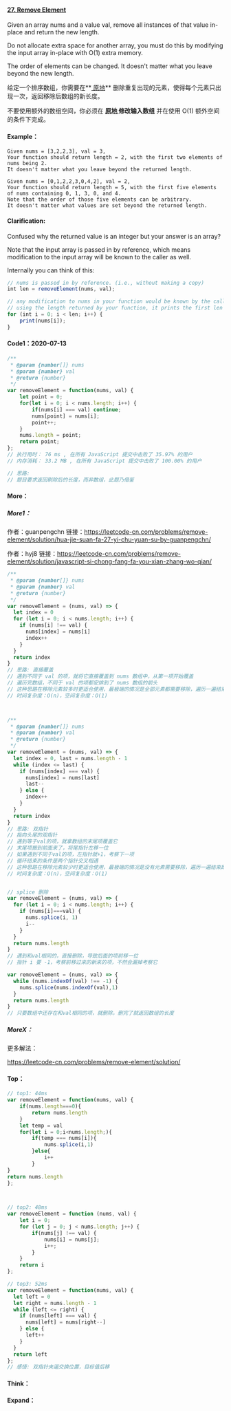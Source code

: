 #### [27. Remove Element](https://leetcode-cn.com/problems/remove-element/)

Given an array nums and a value val, remove all instances of that value in-place and return the new length.

Do not allocate extra space for another array, you must do this by modifying the input array in-place with O(1) extra memory.

The order of elements can be changed. It doesn't matter what you leave beyond the new length.

给定一个排序数组，你需要在**[ 原地](http://baike.baidu.com/item/原地算法)** 删除重复出现的元素，使得每个元素只出现一次，返回移除后数组的新长度。

不要使用额外的数组空间，你必须在 **[原地 ](https://baike.baidu.com/item/原地算法)修改输入数组** 并在使用 O(1) 额外空间的条件下完成。



#### Example：

```
Given nums = [3,2,2,3], val = 3,
Your function should return length = 2, with the first two elements of nums being 2.
It doesn't matter what you leave beyond the returned length.

Given nums = [0,1,2,2,3,0,4,2], val = 2,
Your function should return length = 5, with the first five elements of nums containing 0, 1, 3, 0, and 4.
Note that the order of those five elements can be arbitrary.
It doesn't matter what values are set beyond the returned length.
```



#### Clarification:

Confused why the returned value is an integer but your answer is an array?

Note that the input array is passed in by reference, which means modification to the input array will be known to the caller as well.

Internally you can think of this:

```javascript
// nums is passed in by reference. (i.e., without making a copy)
int len = removeElement(nums, val);

// any modification to nums in your function would be known by the caller.
// using the length returned by your function, it prints the first len elements.
for (int i = 0; i < len; i++) {
    print(nums[i]);
}
```



#### Code1：2020-07-13

```javascript
/**
 * @param {number[]} nums
 * @param {number} val
 * @return {number}
 */
var removeElement = function(nums, val) {
    let point = 0;
    for(let i = 0; i < nums.length; i++) {
        if(nums[i] === val) continue;
        nums[point] = nums[i];
        point++;
    }
  	nums.length = point;
    return point;
};
// 执行用时： 76 ms , 在所有 JavaScript 提交中击败了 35.97% 的用户 
// 内存消耗： 33.2 MB , 在所有 JavaScript 提交中击败了 100.00% 的用户

// 思路:
// 题目要求返回剔除后的长度，而非数组，此题乃借鉴
```



#### More：

##### More1：

作者：guanpengchn
链接：https://leetcode-cn.com/problems/remove-element/solution/hua-jie-suan-fa-27-yi-chu-yuan-su-by-guanpengchn/

作者：hyj8
链接：https://leetcode-cn.com/problems/remove-element/solution/javascript-si-chong-fang-fa-you-xian-zhang-wo-qian/

```javascript
/**
 * @param {number[]} nums
 * @param {number} val
 * @return {number}
 */
var removeElement = (nums, val) => {
  let index = 0
  for (let i = 0; i < nums.length; i++) {
    if (nums[i] !== val) {
      nums[index] = nums[i]
      index++
    } 
  }
  return index
}
// 思路: 直接覆盖
// 遇到不同于 val 的项，就将它直接覆盖到 nums 数组中，从第一项开始覆盖
// 遍历完数组，不同于 val 的项都安排到了 nums 数组的前头
// 这种思路在移除元素较多时更适合使用，最极端的情况是全部元素都需要移除，遍历一遍结束即可
// 时间复杂度：O(n)，空间复杂度：O(1)



/**
 * @param {number[]} nums
 * @param {number} val
 * @return {number}
 */
var removeElement = (nums, val) => {
  let index = 0, last = nums.length - 1
  while (index <= last) {
    if (nums[index] === val) {
      nums[index] = nums[last]
      last--
    } else {
      index++
    }
  }
  return index
}
// 思路: 双指针
// 指向头尾的双指针
// 遇到等于val的项，就拿数组的末尾项覆盖它
// 末尾项搬到前面来了，将尾指针左移一位
// 如果遇到不同于val的项，左指针就+1，考察下一项
// 循环结束的条件是两个指针交叉相遇
// 这种思路在移除元素较少时更适合使用，最极端的情况是没有元素需要移除，遍历一遍结束即可
// 时间复杂度：O(n)，空间复杂度：O(1)


// splice 删除
var removeElement = (nums, val) => {
  for (let i = 0; i < nums.length; i++) {
    if (nums[i]===val) {
      nums.splice(i, 1)
      i--
    }
  }
  return nums.length
}
// 遇到和val相同的，直接删除，导致后面的项前移一位
// 指针 i 要 -1，考察前移过来的新来的项，不然会漏掉考察它

var removeElement = (nums, val) => {
  while (nums.indexOf(val) !== -1) {
    nums.splice(nums.indexOf(val),1)
  }
  return nums.length
}
// 只要数组中还存在和val相同的项，就删除，删完了就返回数组的长度
```



##### MoreX：

更多解法：

https://leetcode-cn.com/problems/remove-element/solution/



#### Top：

```javascript
// top1: 44ms
var removeElement = function(nums, val) {
    if(nums.length===0){
        return nums.length
    }
    let temp = val
    for(let i = 0;i<nums.length;){
        if(temp === nums[i]){
            nums.splice(i,1)
        }else{
            i++
        }
}
return nums.length
};



// top2: 48ms
var removeElement = function (nums, val) {
    let i = 0;
    for (let j = 0; j < nums.length; j++) {
        if(nums[j] !== val) {
            nums[i] = nums[j];
            i++;
        }
    }
    return i
};

// top3: 52ms
var removeElement = function(nums, val) {
  let left = 0
  let right = nums.length - 1
  while (left <= right) {
    if (nums[left] === val) {
      nums[left] = nums[right--]
    } else {
      left++
    }
  }
  return left
};
// 感悟: 双指针夹逼交换位置，目标值后移
```



#### Think：

#### Expand：


